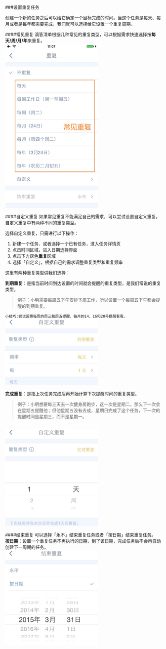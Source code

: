 ###设置重复任务

创建一个新的任务之后可以给它确定一个目标完成的时间。当这个任务是每天、每月或者是每年都需要完成，我们就可以选择给它设置一个重复周期。


####常见重复
滴答清单根据几种常见的重复类型，可以根据需求快速选择按**每天/周/月/年**来重复。
<br ><img src="../images/image4221.jpg" title="常见重复" width="300" />

####自定义重复
如果常见重复不能满足自己的需求，可以尝试设置自定义重复。
自定义重复中有两种不同的重复类型。

选择自定义重复，只需进行以下操作：
1. 新建一个任务、或者选择一个已有任务，进入任务详情页
2. 点击时间区域，进入日期选择界面
3. 点击下方灰色**重复**区域
4. 选择「自定义」，根据自己的需求调整重复类型和重复频率

这里有两种重复类型供我们选择：


__到期重复__：是指当前时间到达设置的时间就会提醒的重复类型，是我们常说的重复类型。
>例子：小明需要每周五下午安排下周工作，所以设置一个每周五下午都会提醒的到期重复。

`小技巧:尝试设置每周的周三和周五提醒，每月的14、16和20号提醒看看。`
<br ><img src="../images/image4223.png" title="到期重复" width="300" />

__完成重复__：是指上次任务完成后再开始计算下次提醒时间的重复类型。
>例子：小明想要每三天去一次健身房跑步，这一次是星期二，那么下一次会在星期五提醒他；但他星期五没有去成，星期日完成了这个任务，下一次的提醒时间是星期三，而不是星期一。

<br ><img src="../images/image4222.png" title="完成重复" width="300" />

####结束重复
可以选择「永不」结束重复任务或者「按日期」结束重复任务。
<br >**按日期**：设置一个重复任务不再执行的日期，到了该日期，完成任务后不会再自动创建下一周期的任务。
<br ><img src="../images/image4224.png" title="完成重复" width="300" />
